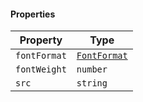 #### Properties

| Property                             | Type                                     |
| ------------------------------------ | ---------------------------------------- |
| <a id="fontformat"></a> `fontFormat` | [`FontFormat`](./api_html/FontFormat.md) |
| <a id="fontweight"></a> `fontWeight` | `number`                                 |
| <a id="src"></a> `src`               | `string`                                 |
